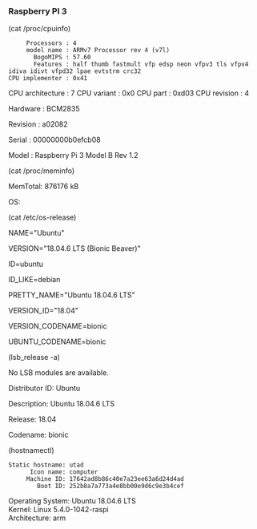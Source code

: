 ### Raspberry PI 3
(cat /proc/cpuinfo)
 
         Processors : 4
         model name : ARMv7 Processor rev 4 (v7l)
           BogoMIPS : 57.60
           Features : half thumb fastmult vfp edsp neon vfpv3 tls vfpv4 idiva idivt vfpd32 lpae evtstrm crc32
    CPU implementer : 0x41
   CPU architecture : 7
        CPU variant : 0x0
           CPU part : 0xd03
       CPU revision : 4

 
Hardware            : BCM2835

Revision              : a02082

Serial                    : 00000000b0efcb08

Model                  : Raspberry Pi 3 Model B Rev 1.2

 
(cat /proc/meminfo)

MemTotal: 876176 kB

 
OS:

(cat /etc/os-release)

 
NAME="Ubuntu"

VERSION="18.04.6 LTS (Bionic Beaver)"

ID=ubuntu

ID_LIKE=debian

PRETTY_NAME="Ubuntu 18.04.6 LTS"

VERSION_ID="18.04"

VERSION_CODENAME=bionic

UBUNTU_CODENAME=bionic
 
(lsb_release -a)

No LSB modules are available.

Distributor ID:   Ubuntu

Description:        Ubuntu 18.04.6 LTS

Release:              18.04

Codename:         bionic

 
(hostnamectl)

    Static hostname: utad 
          Icon name: computer        
         Machine ID: 17642ad8b86c40e7a23ee63a6d24d4ad        
            Boot ID: 252b8a7a773a4e8bb00e9d6c9e3b4cef           
   Operating System: Ubuntu 18.04.6 LTS  
             Kernel: Linux 5.4.0-1042-raspi          
       Architecture: arm


